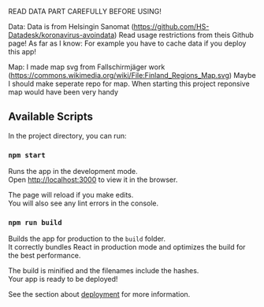READ DATA PART CAREFULLY BEFORE USING!

Data:
Data is from Helsingin Sanomat (https://github.com/HS-Datadesk/koronavirus-avoindata)
Read usage restrictions from theis Github page!
As far as I know:
For example you have to cache data if you deploy this app!

Map:
I made map svg from Fallschirmjäger work (https://commons.wikimedia.org/wiki/File:Finland_Regions_Map.svg)
Maybe I should make seperate repo for map. When starting this project reponsive map would have been very handy

## Available Scripts

In the project directory, you can run:

### `npm start`

Runs the app in the development mode.\
Open [http://localhost:3000](http://localhost:3000) to view it in the browser.

The page will reload if you make edits.\
You will also see any lint errors in the console.

### `npm run build`

Builds the app for production to the `build` folder.\
It correctly bundles React in production mode and optimizes the build for the best performance.

The build is minified and the filenames include the hashes.\
Your app is ready to be deployed!

See the section about [deployment](https://facebook.github.io/create-react-app/docs/deployment) for more information.
